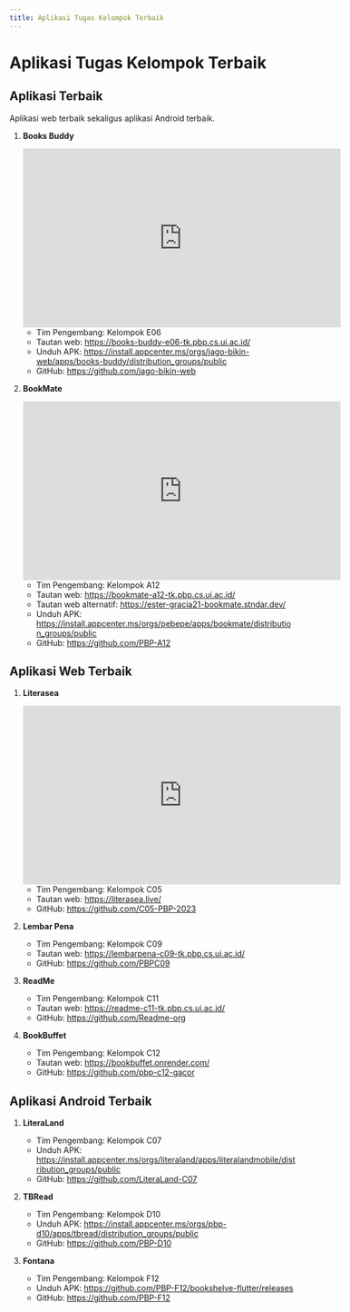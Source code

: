 ```yaml
---
title: Aplikasi Tugas Kelompok Terbaik
---
```


# Aplikasi Tugas Kelompok Terbaik

## Aplikasi Terbaik 
Aplikasi web terbaik sekaligus aplikasi Android terbaik.

1. **Books Buddy**
    
    <iframe width="560" height="315" src="https://www.youtube.com/embed/PCU58Op9UFc?si=GR2zFW_zJGzUluA0" title="YouTube video player" frameborder="0" allow="accelerometer; autoplay; clipboard-write; encrypted-media; gyroscope; picture-in-picture; web-share" allowfullscreen></iframe>

    - Tim Pengembang: Kelompok E06
    - Tautan web: https://books-buddy-e06-tk.pbp.cs.ui.ac.id/
    - Unduh APK: https://install.appcenter.ms/orgs/jago-bikin-web/apps/books-buddy/distribution_groups/public
    - GitHub: https://github.com/jago-bikin-web


2. **BookMate**
    
    <iframe width="560" height="315" src="https://www.youtube.com/embed/PH2QZHv4Ocw?si=EulyaKbJOdycaITz" title="YouTube video player" frameborder="0" allow="accelerometer; autoplay; clipboard-write; encrypted-media; gyroscope; picture-in-picture; web-share" allowfullscreen></iframe>

    - Tim Pengembang: Kelompok A12
    - Tautan web: https://bookmate-a12-tk.pbp.cs.ui.ac.id/
    - Tautan web alternatif: https://ester-gracia21-bookmate.stndar.dev/
    - Unduh APK: https://install.appcenter.ms/orgs/pebepe/apps/bookmate/distribution_groups/public
    - GitHub: https://github.com/PBP-A12


## Aplikasi Web Terbaik

1. **Literasea**
    
    <iframe width="560" height="315" src="https://www.youtube.com/embed/ke7YoQnbRn8?si=N6_l3OCPlrJ313AS" title="YouTube video player" frameborder="0" allow="accelerometer; autoplay; clipboard-write; encrypted-media; gyroscope; picture-in-picture; web-share" allowfullscreen></iframe>

    - Tim Pengembang: Kelompok C05
    - Tautan web: https://literasea.live/ 
    - GitHub: https://github.com/C05-PBP-2023


2. **Lembar Pena**
    - Tim Pengembang: Kelompok C09
    - Tautan web: https://lembarpena-c09-tk.pbp.cs.ui.ac.id/
    - GitHub: https://github.com/PBPC09


3. **ReadMe**
    - Tim Pengembang: Kelompok C11
    - Tautan web: https://readme-c11-tk.pbp.cs.ui.ac.id/
    - GitHub: https://github.com/Readme-org


4. **BookBuffet**
    - Tim Pengembang: Kelompok C12
    - Tautan web: https://bookbuffet.onrender.com/
    - GitHub: https://github.com/pbp-c12-gacor


## Aplikasi Android Terbaik

1. **LiteraLand**
    - Tim Pengembang: Kelompok C07
    - Unduh APK: https://install.appcenter.ms/orgs/literaland/apps/literalandmobile/distribution_groups/public
    - GitHub: https://github.com/LiteraLand-C07


2. **TBRead**
    - Tim Pengembang: Kelompok D10
    - Unduh APK: https://install.appcenter.ms/orgs/pbp-d10/apps/tbread/distribution_groups/public
    - GitHub: https://github.com/PBP-D10


3. **Fontana**
    - Tim Pengembang: Kelompok F12
    - Unduh APK: https://github.com/PBP-F12/bookshelve-flutter/releases
    - GitHub: https://github.com/PBP-F12